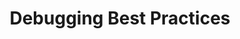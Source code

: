 ---
title: Debugging Best Practices
id: debugging-best-practices
description: ''
slug: /debugging-best-practices
keywords: 
 - sdk
 - setup
pagination_next: null
pagination_prev: null
last_update: 
   date: 06/01/2023
   author: Patricia McPhee
draft: false
doc_type: how-to
displayed_sidebar: sdkSidebar
---